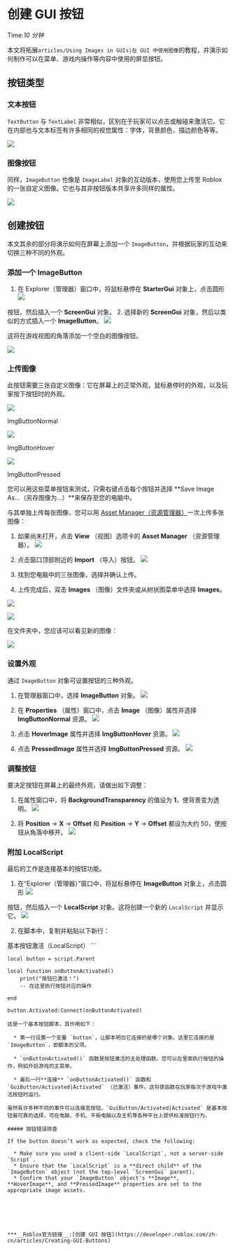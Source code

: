 # 创建 GUI 按钮 
Time:<em>10  分钟</em>

本文将拓展`articles/Using Images in GUIs|在 GUI 中使用图像`的教程，并演示如何制作可以在菜单、游戏内操作等内容中使用的屏显按钮。

## 按钮类型

### 文本按钮

`TextButton` 与 `TextLabel` 非常相似，区别在于玩家可以点击或触碰来激活它。它在内部也与文本标签有许多相同的视觉属性：字体，背景颜色，描边颜色等等。

![](https://developer.roblox.com/assets/blt3b41c5fcae887a74/Text-Button-Example.png)



### 图像按钮

同样，`ImageButton` 也像是 `ImageLabel` 对象的互动版本，使用您上传至 Roblox 的一张自定义图像。它也与其非按钮版本共享许多同样的属性。

![](https://developer.roblox.com/assets/blt57ed7bcddba87667/Image-Button-Example.png)



## 创建按钮

本文其余的部分将演示如何在屏幕上添加一个 `ImageButton`，并根据玩家的互动来切换三种不同的外观。

### 添加一个 ImageButton

  1. 在 Explorer（管理器）窗口中，将鼠标悬停在 **StarterGui** 对象上，点击圆形 ![](https://developer.roblox.com/assets/blt0dd97240c2a0db2a/Explorer-Plus-Icon.png)

 按钮，然后插入一个 **ScreenGui** 对象。
  2. 选择新的 **ScreenGui** 对象，然后以类似的方式插入一个 **ImageButton**。
![](https://developer.roblox.com/assets/blt4e313d906cf97b91/Add-ImageButton-1.png)



这将在游戏视图的角落添加一个空白的图像按钮。

![](https://developer.roblox.com/assets/blt6c2524e15ef4f7de/New-ImageButton-1.png)



### 上传图像

此按钮需要三张自定义图像：它在屏幕上的正常外观，鼠标悬停时的外观，以及玩家按下按钮时的外观。

![](https://developer.roblox.com/assets/bltceee05c433f1fc16/ImgButtonNormal.png)

 ImgButtonNormal

![](https://developer.roblox.com/assets/blt6a44e16ed2ae1f88/ImgButtonHover.png)

 ImgButtonHover

![](https://developer.roblox.com/assets/blt4cecb613af7f0574/ImgButtonPressed.png)

 ImgButtonPressed

您可以用这些菜单按钮来测试，只需右键点击每个按钮并选择 **Save Image As...（另存图像为...）**来保存至您的电脑中。 

与其单独上传每张图像，您可以用 [Asset Manager（资源管理器）](/resources/studio/Asset-Manager)一次上传多张图像：

  1. 如果尚未打开，点击 **View** （视图）选项卡的 **Asset Manager** （资源管理器）。
![](https://developer.roblox.com/assets/blt920c84884e646d5b/Toggle-Game-Explorer.png)



  2. 点击窗口顶部附近的 **Import** （导入）按钮。
![](https://developer.roblox.com/assets/blt6d000574d5048053/Asset-Manager-Import-Button.png)



  3. 找到您电脑中的三张图像，选择并确认上传。
  4. 上传完成后，双击 **Images** （图像）文件夹或从树状图菜单中选择 **Images**。

![](https://developer.roblox.com/assets/blt1e6408581c921750/Asset-Manager-Images-Folder-1.png)



![](https://developer.roblox.com/assets/bltdb3624d3b5c2d132/Asset-Manager-Images-Folder-2.png)



在文件夹中，您应该可以看见新的图像：

![](https://developer.roblox.com/assets/bltedad54c26573042e/Add-Images-2.png)



### 设置外观

通过 `ImageButton` 对象可设置按钮的三种外观。

  1. 在管理器窗口中，选择 **ImageButton** 对象。
![](https://developer.roblox.com/assets/blt4e313d906cf97b91/Add-ImageButton-1.png)



  2. 在 **Properties** （属性）窗口中，点击 **Image** （图像）属性并选择 **ImgButtonNormal** 资源。
![](https://developer.roblox.com/assets/blt3a3905103d9fb913/Set-Buttton-Images-Normal.png)



  3. 点击 **HoverImage** 属性并选择 **ImgButtonHover** 资源。
![](https://developer.roblox.com/assets/bltd86feaebec02bf02/Set-Buttton-Images-Hover.png)



  4. 点击 **PressedImage** 属性并选择 **ImgButtonPressed** 资源。
![](https://developer.roblox.com/assets/blt8cbd63c80a9b055b/Set-Buttton-Images-Pressed.png)



### 调整按钮

要决定按钮在屏幕上的最终外观，请做出如下调整：

  1. 在属性窗口中，将 **BackgroundTransparency** 的值设为 **1**，使背景变为透明。
![](https://developer.roblox.com/assets/bltf03bf5b70d762219/Add-ImageButton-2.png)



  2. 将 **Position** → **X** → **Offset** 和 **Position** → **Y** → **Offset** 都设为大约 50，使按钮从角落中移开。
![](https://developer.roblox.com/assets/blt5e75340fa9a34bb7/Add-ImageButton-3.png)



### 附加 LocalScript

最后的工作是连接基本的按钮功能。

  1. 在“Explorer（管理器）”窗口中，将鼠标悬停在 **ImageButton** 对象上，点击圆形 ![](https://developer.roblox.com/assets/blt0dd97240c2a0db2a/Explorer-Plus-Icon.png)

 按钮，然后插入一个 **LocalScript** 对象。这将创建一个新的 `LocalScript` 并显示它。
![](https://developer.roblox.com/assets/blt3d663d50e2c756a4/ImageButton-LocalScript.png)



  2. 在脚本中，复制并粘贴以下新行：

基本按钮激活（LocalScript） ```    
    
    local button = script.Parent
    
    local function onButtonActivated()
    	print("按钮已激活！")
    	-- 在这里执行按钮对应的操作
    
    end
    
    button.Activated:Connect(onButtonActivated)


```
这是一个基本按钮脚本，其作用如下：

  * 第一行设置一个变量 `button`，让脚本明白它连接的是哪个对象。这里它连接的是 `ImageButton`，即脚本的父项。

  * `onButtonActivated()` 函数是按钮激活的主处理函数。您可以在里面执行按钮的操作，例如开启游戏的主菜单。

  * 最后一行**连接** `onButtonActivated()` 函数和 `GuiButton/Activated|Activated` （已激活）事件。这将使函数在玩家每次于游戏中激活按钮时运行。

虽然有许多种不同的事件可以连接至按钮，`GuiButton/Activated|Activated` 是基本按钮最可靠的选择，可在电脑、手机、平板电脑以及主机等各种平台上提供标准按钮行为。 

##### 按钮错误排查

If the button doesn’t work as expected, check the following:

  * Make sure you used a client-side `LocalScript`, not a server-side `Script`.
  * Ensure that the `LocalScript` is a **direct child** of the `ImageButton` object (not the top-level `ScreenGui` parent).
  * Confirm that your `ImageButton` object's **Image**, **HoverImage**, and **PressedImage** properties are set to the appropriate image assets.

  




***__Roblox官方链接__:[创建 GUI 按钮](https://developer.roblox.com/zh-cn/articles/Creating-GUI-Buttons)
